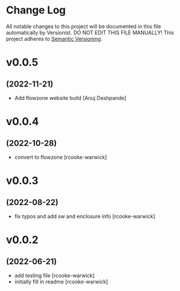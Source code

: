 # Change Log

All notable changes to this project will be documented in this file
automatically by Versionist. DO NOT EDIT THIS FILE MANUALLY!
This project adheres to [Semantic Versioning](http://semver.org/).

# v0.0.5
## (2022-11-21)

* Add flowzone website build [Anuj Deshpande]

# v0.0.4
## (2022-10-28)

* convert to flowzone [rcooke-warwick]

# v0.0.3
## (2022-08-22)

* fix typos and add sw and enclosure info [rcooke-warwick]

# v0.0.2
## (2022-06-21)

* add testing file [rcooke-warwick]
* initially fill in readme [rcooke-warwick]
